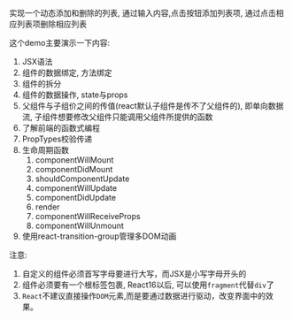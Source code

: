 实现一个动态添加和删除的列表, 通过输入内容,点击按钮添加列表项, 通过点击相应列表项删除相应列表

这个demo主要演示一下内容: 
1. JSX语法
2. 组件的数据绑定, 方法绑定
3. 组件的拆分
4. 组件的数据操作, state与props
5. 父组件与子组价之间的传值(react默认子组件是传不了父组件的), 即单向数据流, 子组件想要修改父组件只能调用父组件所提供的函数
6. 了解前端的函数式编程
7. PropTypes校验传递
8. 生命周期函数
   1. componentWillMount
   2. componentDidMount
   3. shouldComponentUpdate
   4. componentWillUpdate
   5. componentDidUpdate
   6. render
   7. componentWillReceiveProps
   8. componentWillUnmount
9.  使用react-transition-group管理多DOM动画

注意:
1. 自定义的组件必须首写字母要进行大写，而JSX是小写字母开头的
2. 组件必须要有一个根标签包裹,  React16以后, 可以使用`fragment`代替`div`了
3. `React`不建议直接操作`DOM`元素,而是要通过数据进行驱动，改变界面中的效果。